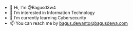 - 👋 Hi, I’m @Bagusd3w4
- 👀 I’m interested in Information Technology
- 🌱 I’m currently learning Cybersecurity
- 📫 You can reach me by bagus.dewanto@bagusdewa.com

<!---
Bagusd3w4/Bagusd3w4 is a ✨ special ✨ repository because its `README.md` (this file) appears on your GitHub profile.
You can click the Preview link to take a look at your changes.
--->

